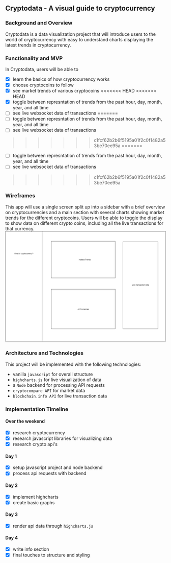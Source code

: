 ## Cryptodata - A visual guide to cryptocurrency

### Background and Overview

Cryptodata is a data visualization project that will introduce users to the world of cryptocurrency with easy to understand charts displaying the latest trends in cryptocurrency.

### Functionality and MVP

In Cryptodata, users will be able to
- [x] learn the basics of how cryptocurrency works
- [x] choose cryptocoins to follow
- [x] see market trends of various cryptocoins
<<<<<<< HEAD
<<<<<<< HEAD
- [x] toggle between represntation of trends from the past hour, day, month, year, and all time
- [ ] see live websocket data of transactions
=======
- [ ] toggle between represntation of trends from the past hour, day, month, year, and all time
- [ ] see live websocket data of transactions 
>>>>>>> c1fcf62b2b6f5195a01f2c0f1482a53be70ee95a
=======
- [ ] toggle between represntation of trends from the past hour, day, month, year, and all time
- [ ] see live websocket data of transactions 
>>>>>>> c1fcf62b2b6f5195a01f2c0f1482a53be70ee95a

### Wireframes
This app will use a single screen split up into a sidebar with a brief overview on cryptocurrencies and a main section with several charts showing market trends for the different cryptocoins. Users will be able to toggle the display to show data on different crypto coins, including all the live transactions for that currency.
![wireframe](cryptodata_wireframe.png)


### Architecture and Technologies
This project will be implemented with the following technologies:
- vanilla `javascript` for overall structure
- `highcharts.js` for live visualization of data
- a `Node` backend for processing API requests
- `cryptocompare API` for market data
- `blockchain.info API` for live transaction data

### Implementation Timeline
#### Over the weekend
- [x] research cryptocurrency
- [x] research javascript libraries for visualizing data
- [x] research crypto api's
#### Day 1
- [x] setup javascript project and node backend
- [x] process api requests with backend
#### Day 2
- [x] implement highcharts
- [x] create basic graphs
#### Day 3
- [x] render api data through `highcharts.js`
#### Day 4
- [x] write info section
- [x] final touches to structure and styling
